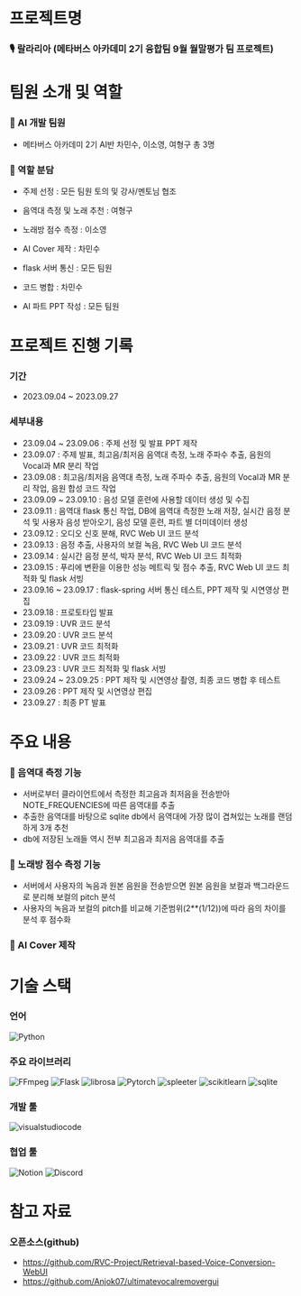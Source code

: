 # 프로젝트명

### 🎙️ 랄라리아 (메타버스 아카데미 2기 융합팀 9월 월말평가 팀 프로젝트)

# 팀원 소개 및 역할

### 👥 AI 개발 팀원
- 메타버스 아카데미 2기 AI반 차민수, 이소영, 여형구 총 3명

### 👥 역할 분담
- 주제 선정 : 모든 팀원 토의 및 강사/멘토님 협조

- 음역대 측정 및 노래 추천 : 여형구
- 노래방 점수 측정 : 이소영
- AI Cover 제작 : 차민수
- flask 서버 통신 : 모든 팀원
- 코드 병합 : 차민수

- AI 파트 PPT 작성 : 모든 팀원

# 프로젝트 진행 기록

### 기간
- 2023.09.04 ~ 2023.09.27

### 세부내용
- 23.09.04 ~ 23.09.06 : 주제 선정 및 발표 PPT 제작
- 23.09.07 : 주제 발표, 최고음/최저음 음역대 측정, 노래 주파수 추출, 음원의 Vocal과 MR 분리 작업
- 23.09.08 : 최고음/최저음 음역대 측정, 노래 주파수 추출, 음원의 Vocal과 MR 분리 작업, 음원 합성 코드 작업
- 23.09.09 ~ 23.09.10 : 음성 모델 훈련에 사용할 데이터 생성 및 수집
- 23.09.11 : 음역대 flask 통신 작업, DB에 음역대 측정한 노래 저장, 실시간 음정 분석 및 사용자 음성 받아오기, 음성 모델 훈련, 파트 별 더미데이터 생성
- 23.09.12 : 오디오 신호 분해, RVC Web UI 코드 분석
- 23.09.13 : 음정 추출, 사용자의 보컬 녹음, RVC Web UI 코드 분석
- 23.09.14 : 실시간 음정 분석, 박자 분석, RVC Web UI 코드 최적화
- 23.09.15 : 푸리에 변환을 이용한 성능 메트릭 및 점수 추출, RVC Web UI 코드 최적화 및 flask 서빙
- 23.09.16 ~ 23.09.17 : flask-spring 서버 통신 테스트, PPT 제작 및 시연영상 편집 
- 23.09.18 : 프로토타입 발표
- 23.09.19 : UVR 코드 분석
- 23.09.20 : UVR 코드 분석
- 23.09.21 : UVR 코드 최적화
- 23.09.22 : UVR 코드 최적화
- 23.09.23 : UVR 코드 최적화 및 flask 서빙
- 23.09.24 ~ 23.09.25 : PPT 제작 및 시연영상 촬영, 최종 코드 병합 후 테스트
- 23.09.26 : PPT 제작 및 시연영상 편집
- 23.09.27 : 최종 PT 발표

# 주요 내용

### 🎤 음역대 측정 기능
- 서버로부터 클라이언트에서 측정한 최고음과 최저음을 전송받아 NOTE_FREQUENCIES에 따른 음역대를 추출
- 추출한 음역대를 바탕으로 sqlite db에서 음역대에 가장 많이 겹쳐있는 노래를 랜덤하게 3개 추천
- db에 저장된 노래들 역시 전부 최고음과 최저음 음역대를 추출

### 🎤 노래방 점수 측정 기능
- 서버에서 사용자의 녹음과 원본 음원을 전송받으면 원본 음원을 보컬과 백그라운드로 분리해 보컬의 pitch 분석
- 사용자의 녹음과 보컬의 pitch를 비교해 기준범위(2**(1/12))에 따라 음의 차이를 분석 후 점수화

### 🎤 AI Cover 제작


# 기술 스택

### 언어
![Python](https://img.shields.io/badge/python-3776AB?style=flat&logo=python&logoColor=white)

### 주요 라이브러리
![FFmpeg](https://img.shields.io/badge/FFmpeg-007808?style=flat&logo=FFmpeg&logoColor=white)
![Flask](https://img.shields.io/badge/Flask-000000?style=flat&logo=Flask&logoColor=white)
![librosa](https://img.shields.io/badge/librosa-7f03a8?style=flat&logo=librosa&logoColor=white)
![Pytorch](https://img.shields.io/badge/Pytorch-EE4C2C?style=flat&logo=Pytorch&logoColor=white)
![spleeter](https://img.shields.io/badge/spleeter-0aa07b?style=flat&logo=spleeter&logoColor=white)
![scikitlearn](https://img.shields.io/badge/scikitlearn-F7931E?style=flat&logo=scikitlearn&logoColor=white)
![sqlite](https://img.shields.io/badge/sqlite-003857?style=flat&logo=sqlite&logoColor=white)

### 개발 툴
![visualstudiocode](https://img.shields.io/badge/visualstudiocode-007ACC?style=flat&logo=visualstudiocode&logoColor=white)

### 협업 툴
![Notion](https://img.shields.io/badge/notion-000000?style=flat&logo=notion&logoColor=white)
![Discord](https://img.shields.io/badge/discord-5865F2?style=flat&logo=discord&logoColor=white)

# 참고 자료
### 오픈소스(github)
- https://github.com/RVC-Project/Retrieval-based-Voice-Conversion-WebUI
- https://github.com/Anjok07/ultimatevocalremovergui
